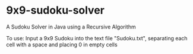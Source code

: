 # 9x9-sudoku-solver
A Sudoku Solver in Java using a Recursive Algorithm

To use:
Input a 9x9 Sudoku into the text file "Sudoku.txt", separating each cell with a space and placing 0 in empty cells
